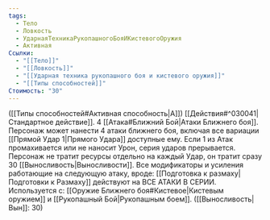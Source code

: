 ```yaml
---
tags:
  - Тело
  - Ловкость
  - УдарнаяТехникаРукопашногоБояИКистевогоОружия
  - Активная
Ссылки:
  - "[[Тело]]"
  - "[[Ловкость]]"
  - "[[Ударная техника рукопашного боя и кистевого оружия]]"
  - "[[Типы способностей]]"
Стоимость: "30"
---
```

([[Типы способностей#Активная способность|А]]) [[Действия#^030041|Стандартное действие]]. 4 [[Атака#Ближний Бой|Атаки Ближнего боя]]. Персонаж может нанести 4 атаки ближнего боя, включая все вариации [[Прямой Удар 1|Прямого Удара]] доступные ему. Если 1 из Атак промахивается или не наносит Урон, серия ударов прерывается. Персонаж не тратит ресурсы отдельно на каждый Удар, он тратит сразу 30 [[Выносливость|Выносливости]].
Все модификаторы и усиления работающие на следующую атаку, вроде: [[Подготовка к размаху|Подготовки к Размаху]] действуют на ВСЕ АТАКИ В СЕРИИ. 
Используется с: [[Оружие Ближнего боя#Кистевое|Кистевым оружием]] и [[Рукопашный Бой|Рукопашным боем]]. ([[Выносливость|Вын]]: 30)